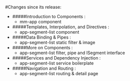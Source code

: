#Changes since its release:

- #####Introduction to Components : 
   - mm-app component
- #####Templates, Interpolation, and Directives : 
   - app-segment-list component
- #####Data Binding & Pipes : 
   - app-segment-list static filter & image
- #####More on Components : 
   - app-segment-list filter, pipe and ISegment interface
- #####Services and Dependency Injection : 
   - app-segment-list service boilerplate
- #####Navigation and Routing : 
   - app-segment-list routing & detail page
